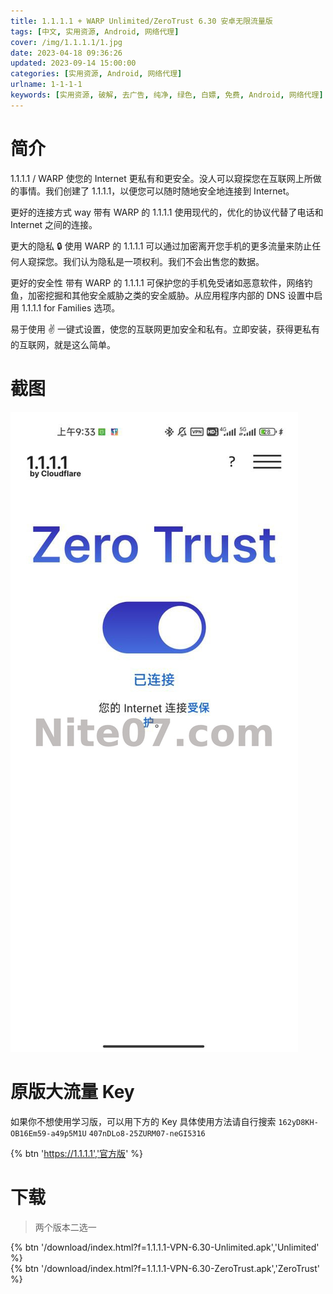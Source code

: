 ```yaml
---
title: 1.1.1.1 + WARP Unlimited/ZeroTrust 6.30 安卓无限流量版
tags: [中文, 实用资源, Android, 网络代理]
cover: /img/1.1.1.1/1.jpg
date: 2023-04-18 09:36:26
updated: 2023-09-14 15:00:00
categories: [实用资源, Android, 网络代理]
urlname: 1-1-1-1
keywords: [实用资源, 破解, 去广告, 纯净, 绿色, 白嫖, 免费, Android, 网络代理]
---
```


# 简介

1.1.1.1 / WARP 使您的 Internet 更私有和更安全。没人可以窥探您在互联网上所做的事情。我们创建了 1.1.1.1，以便您可以随时随地安全地连接到 Internet。

更好的连接方式 way
带有 WARP 的 1.1.1.1 使用现代的，优化的协议代替了电话和 Internet 之间的连接。

更大的隐私 🔒
使用 WARP 的 1.1.1.1 可以通过加密离开您手机的更多流量来防止任何人窥探您。我们认为隐私是一项权利。我们不会出售您的数据。

更好的安全性
带有 WARP 的 1.1.1.1 可保护您的手机免受诸如恶意软件，网络钓鱼，加密挖掘和其他安全威胁之类的安全威胁。从应用程序内部的 DNS 设置中启用 1.1.1.1 for Families 选项。

易于使用 ✌️
一键式设置，使您的互联网更加安全和私有。立即安装，获得更私有的互联网，就是这么简单。

# 截图

![](/img/1.1.1.1/2.jpg)

# 原版大流量 Key

如果你不想使用学习版，可以用下方的 Key
具体使用方法请自行搜索
`162yD8KH-OB16Em59-a49p5M1U`
`407nDLo8-25ZURM07-neGI5316`

{% btn 'https://1.1.1.1','官方版' %}

# 下载

> 两个版本二选一

{% btn '/download/index.html?f=1.1.1.1-VPN-6.30-Unlimited.apk','Unlimited' %}
<br>
{% btn '/download/index.html?f=1.1.1.1-VPN-6.30-ZeroTrust.apk','ZeroTrust' %}

